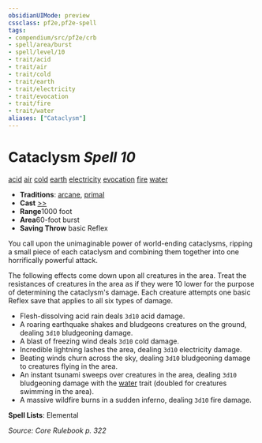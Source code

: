 ```yaml
---
obsidianUIMode: preview
cssclass: pf2e,pf2e-spell
tags:
- compendium/src/pf2e/crb
- spell/area/burst
- spell/level/10
- trait/acid
- trait/air
- trait/cold
- trait/earth
- trait/electricity
- trait/evocation
- trait/fire
- trait/water
aliases: ["Cataclysm"]
---
```

# Cataclysm *Spell 10*   
[acid](/rules/traits/acid.md)  [air](/rules/traits/air.md)  [cold](/rules/traits/cold.md)  [earth](/rules/traits/earth.md)  [electricity](/rules/traits/electricity.md)  [evocation](/rules/traits/evocation.md)  [fire](/rules/traits/fire.md)  [water](/rules/traits/water.md)  

- **Traditions**: [arcane](/rules/traits/arcane.md), [primal](/rules/traits/primal.md)
- **Cast** [>>](/rules/core-rulebook/chapter-9-playing-the-game.md#Actions "Two-Action") 
- **Range**1000 foot
- **Area**60-foot burst
- **Saving Throw**  basic Reflex

You call upon the unimaginable power of world-ending cataclysms, ripping a small piece of each cataclysm and combining them together into one horrifically powerful attack.

The following effects come down upon all creatures in the area. Treat the resistances of creatures in the area as if they were 10 lower for the purpose of determining the cataclysm's damage. Each creature attempts one basic Reflex save that applies to all six types of damage.

- Flesh-dissolving acid rain deals `3d10` acid damage.
- A roaring earthquake shakes and bludgeons creatures on the ground, dealing `3d10` bludgeoning damage.
- A blast of freezing wind deals `3d10` cold damage.
- Incredible lightning lashes the area, dealing `3d10` electricity damage.
- Beating winds churn across the sky, dealing `3d10` bludgeoning damage to creatures flying in the area.
- An instant tsunami sweeps over creatures in the area, dealing `3d10` bludgeoning damage with the [water](/rules/traits/water.md) trait (doubled for creatures swimming in the area).
- A massive wildfire burns in a sudden inferno, dealing `3d10` fire damage.

**Spell Lists**: Elemental

*Source: Core Rulebook p. 322*